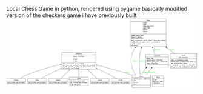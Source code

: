 Local Chess Game in python, rendered using pygame basically modified version of the checkers game i have previously built
![alt text](https://github.com/Jonasinbar/Chess-python/blob/master/classes.png)
